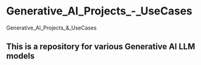 # Generative_AI_Projects_-_UseCases
Generative_AI_Projects_&amp;_UseCases

## This is a repository for various Generative AI LLM models 
